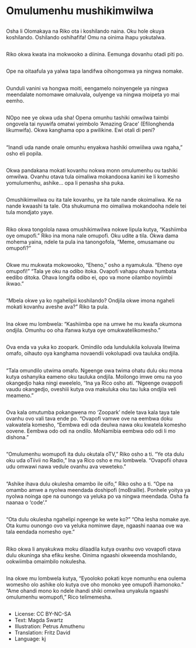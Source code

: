 # Omulumenhu mushikimwilwa

##
Osha li Olomakaya na Riko ota i koshilando naina. Oku hole okuya koshilando. Oshilando oshihafifa! Omu na oinima ihapu yokutalwa.

##
Riko okwa kwata ina mokwooko a diinina. Eemunga dovanhu otadi piti po.

##
Ope na oitaafula ya yalwa tapa landifwa oihongomwa ya ningwa nomake.

##
Ounduli vanini va hongwa moiti, eengamelo noinyengele ya ningwa meendalate nomomawe omaluvala, oulyenge va ningwa moipeta yo mai eemho.

##
NOpo nee ye okwa uda sha! Opena omunhu tashiki omwilwa taimbi ongovela tai nyuwifa omatwi yeimbolo ‘Amazing Grace’ (Efilonghenda likumwifa). Okwa kanghama opo a pwilikine. Ewi otali di peni? 

##
“Inandi uda nande onale omunhu enyakwa hashiki omwiilwa uwa ngaha,” osho eli popila.

##
Okwa pandakana mokati kovanhu nokwa monn omulumenhu ou tashiki omwilwa. Ovanhu otava tula oimaliwa mokandooxa kanini ke li komesho yomulumenhu, ashike… opa li penasha sha puka.

##
Omushikimwilwa ou ita tale kovanhu, ye ita tale nande okoimaliwa. Ke na nande kwaashi ta tale. Ota shukumuna mo oimaliwa mokandooha ndele tei tula mondjato yaye.

##
Riko okwa tongolola nawa omushikimwilwa nokwe lipula kutya, “Kashiimba oye omupofi.” Riko ina mona nale omupofi. Oku udite a tila. Okwa dama mohema yaina, ndele ta pula ina tanongofola, “Meme, omusamane ou omupofi?”

##
Okwe mu mukwata mokowooko, “Eheno,” osho a nyamukula. “Eheno oye omupofi!” “Tala ye oku na odibo itoka. Ovapofi vahapu ohava humbata eedibo ditoka. Ohava longifa odibo ei, opo va mone oilambo noyiimbi ikwao.”

##
“Mbela okwe ya ko ngahelipii koshilando? Ondjila okwe imona ngaheli mokati kovanhu aveshe ava?” Riko ta pula.

##
Ina okwe mu lombwela: “Kashiimba ope na umwe he mu kwafa okumona ondjila. Omunhu oo oha ifanwa kutya oye omukwatelikomesho.”

##
Ova enda va yuka ko zoopark. Omindilo oda lundulukila koluvala litwima omafo, oihauto oya kanghama novaendii vokolupadi ova tauluka ondjila.

##
“Tala omundilo utwima omafo. Ngeenge owa twima ohatu dulu oku mona kutya oshanyika eameno oku tauluka ondjila. Moilongo imwe omu na yoo okangedjo haka ningi eweelelo, “Ina ya Rico osho ati. “Ngeenge ovappofi vaudu okangedjo, oveshiii kutya ova makuluka oku tau luka ondjila veli meameno.” 

##
Ova kala omutumba pokangwena mo ‘Zoopark’ ndele tava kala taya tale ovanhu ovo vali tava ende po. “Ovapofi vamwe ove na eembwa doku vakwatela komesho, “Eembwa edi oda deulwa nawa oku kwatela komesho oovene. Eembwa odo odi na ondilo. MoNamibia eembwa odo odi li mo dishona.”

##
“Omulumenhu womupofi ita dulu okutala oTV,” Riko osho a ti. “Ye ota dulu oku uda oTiivii no Radio,” Ina ya Rico osho e mu lombwela. “Ovapofii ohava udu omwawi nawa vedule ovanhu ava veweteko.”

##
“Ashike ihava dulu okulesha omambo ile oifo,” Riko osho a ti. “Ope na omambo amwe a nyolwa meendada doshipofi (moBraille). Ponhele yoitya ya nyolwa noinga ope na ounongo va yeluka po va ningwa meendada. Osha fa naanaa o ‘code’.”

##
“Ota dulu okulesha ngahelipi ngeenge ke wete ko?” “Oha lesha nomake aye. Ota kumu ounongo ovo va yeluka nominwe daye, ngaashi naanaa ove wa tala eendada nomesho oye.”

##
Riko okwa li anyakukwa moku dilaadila kutya ovanhu ovo vovapofi otava dulu okuninga sha efiku keshe. Oinima ngaashi okweenda moshilando, ookwiimba omaimbilo nokulesha.

##
Ina okwe mu lombwela kutya, “Eyooloko pokati koye nomunhu ena oulema womesho olo ashike olo kutya ove oho monoko yee omupofi ihamonoko.” “Ame ohandi mono ko ndele ihandi shiki omwilwa unyakula ngaashi omulumenhu womupofi,” Rico telimemesha.

##
* License: CC BY-NC-SA
* Text: Magda Swartz
* Illustration: Petrus Amuthenu
* Translation: Fritz David
* Language: kj
